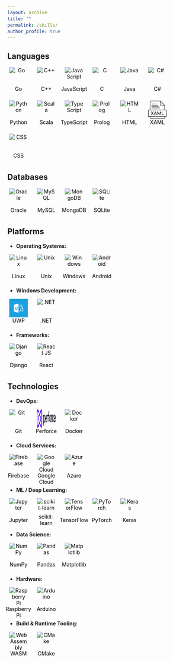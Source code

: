 ```yaml
---
layout: archive
title: ""
permalink: /skills/
author_profile: true
---
```


<style>
.skill-section {
    display: flex;
    flex-wrap: wrap;
    gap: 15px;
}

.skill-icon-container {
    display: flex;
    flex-direction: column;
    align-items: center;
    justify-content: flex-start;
    width: 60px;
    height: 75px;
    text-align: center;
    font-size: 14px;
    color: #000000;
}

.skill-icon-container img {
    width: 50px;
    height: 50px;
    object-fit: stretch;
}
</style>

## Languages ##
<div class="skill-section">
  <div class="skill-icon-container">
    <img src="https://cdn.jsdelivr.net/gh/devicons/devicon/icons/go/go-original-wordmark.svg" alt="Go">
    <div>Go</div>
  </div>
  <div class="skill-icon-container">
    <img src="https://cdn.jsdelivr.net/gh/devicons/devicon/icons/cplusplus/cplusplus-original.svg" alt="C++">
    <div>C++</div>
  </div>
  <div class="skill-icon-container">
    <img src="https://cdn.jsdelivr.net/gh/devicons/devicon/icons/javascript/javascript-original.svg" alt="JavaScript">
    <div>JavaScript</div>
  </div>
  <div class="skill-icon-container">
    <img src="https://cdn.jsdelivr.net/gh/devicons/devicon/icons/c/c-original.svg" alt="C">
    <div>C</div>
  </div>
  <div class="skill-icon-container">
    <img src="https://cdn.jsdelivr.net/gh/devicons/devicon/icons/java/java-original.svg" alt="Java">
    <div>Java</div>
  </div>
  <div class="skill-icon-container">
    <img src="https://cdn.jsdelivr.net/gh/devicons/devicon/icons/csharp/csharp-original.svg" alt="C#">
    <div>C#</div>
  </div>
  <div class="skill-icon-container">
    <img src="https://cdn.jsdelivr.net/gh/devicons/devicon/icons/python/python-original.svg" alt="Python">
    <div>Python</div>
  </div>
  <div class="skill-icon-container">
    <img src="https://cdn.jsdelivr.net/gh/devicons/devicon/icons/scala/scala-original.svg" alt="Scala">
    <div>Scala</div>
  </div>
  <div class="skill-icon-container">
    <img src="https://cdn.jsdelivr.net/gh/devicons/devicon/icons/typescript/typescript-original.svg" alt="TypeScript">
    <div>TypeScript</div>
  </div>
  <div class="skill-icon-container">
    <img src="https://cdn.jsdelivr.net/gh/devicons/devicon@latest/icons/prolog/prolog-original.svg" alt="Prolog">
    <div>Prolog</div>
  </div>
  <div class="skill-icon-container">
    <img src="https://cdn.jsdelivr.net/gh/devicons/devicon/icons/html5/html5-original.svg" alt="HTML">
    <div>HTML</div>
  </div>
  <div class="skill-icon-container">
    <img src="/assets/xaml.png" alt="XAML">
    <div>XAML</div>
  </div>
  <div class="skill-icon-container">
    <img src="https://cdn.jsdelivr.net/gh/devicons/devicon/icons/css3/css3-original.svg" alt="CSS">
    <div>CSS</div>
  </div>
</div>

## Databases ##
<div class="skill-section">
  <div class="skill-icon-container">
    <img src="https://cdn.jsdelivr.net/gh/devicons/devicon/icons/oracle/oracle-original.svg" alt="Oracle">
    <div>Oracle</div>
  </div>
  <div class="skill-icon-container">
    <img src="https://cdn.jsdelivr.net/gh/devicons/devicon/icons/mysql/mysql-original-wordmark.svg" alt="MySQL">
    <div>MySQL</div>
  </div>
  <div class="skill-icon-container">
    <img src="https://cdn.jsdelivr.net/gh/devicons/devicon/icons/mongodb/mongodb-original-wordmark.svg" alt="MongoDB">
    <div>MongoDB</div>
  </div>
  <div class="skill-icon-container">
    <img src="https://cdn.jsdelivr.net/gh/devicons/devicon/icons/sqlite/sqlite-original-wordmark.svg" alt="SQLite">
    <div>SQLite</div>
  </div>
</div>

## Platforms ##
- **Operating Systems:**  
<div class="skill-section">
  <div class="skill-icon-container">
    <img src="https://cdn.jsdelivr.net/gh/devicons/devicon@latest/icons/linux/linux-original.svg" alt="Linux">
    <div>Linux</div>
  </div>
  <div class="skill-icon-container">
    <img src="https://cdn.jsdelivr.net/gh/devicons/devicon@latest/icons/unix/unix-original.svg" alt="Unix">
    <div>Unix</div>
  </div>
  <div class="skill-icon-container">
    <img src="https://cdn.jsdelivr.net/gh/devicons/devicon@latest/icons/windows11/windows11-original.svg" alt="Windows">
    <div>Windows</div>
  </div>
  <div class="skill-icon-container">
    <img src="https://cdn.jsdelivr.net/gh/devicons/devicon/icons/android/android-original.svg" alt="Android">
    <div>Android</div>
  </div>
</div>

- **Windows Development:**  
<div class="skill-section">
  <div class="skill-icon-container">
    <img src="/assets/uwp.jpg" alt="UWP">
    <div>UWP</div>
  </div>
  <div class="skill-icon-container">
    <img src="https://cdn.jsdelivr.net/gh/devicons/devicon/icons/dot-net/dot-net-original-wordmark.svg" alt=".NET">
    <div>.NET</div>
  </div>
</div>

- **Frameworks:**  
<div class="skill-section">
  <div class="skill-icon-container">
    <img src="https://cdn.jsdelivr.net/gh/devicons/devicon@latest/icons/django/django-plain.svg" alt="Django">
    <div>Django</div>
  </div>
  <div class="skill-icon-container">
    <img src="https://cdn.jsdelivr.net/gh/devicons/devicon/icons/react/react-original.svg" alt="React JS">
    <div>React</div>
  </div>
</div>


## Technologies ##

- **DevOps:**  
<div class="skill-section">
  <div class="skill-icon-container">
    <img src="https://cdn.jsdelivr.net/gh/devicons/devicon@latest/icons/git/git-original.svg" alt="Git">
    <div>Git</div>
  </div>
  <div class="skill-icon-container">
    <img src="/assets/perforce.svg" alt="Perforce">
    <div>Perforce</div>
  </div>
   <div class="skill-icon-container">
    <img src="https://cdn.jsdelivr.net/gh/devicons/devicon@latest/icons/docker/docker-original-wordmark.svg" alt="Docker">
    <div>Docker</div>
  </div>
</div>

- **Cloud Services:**  
<div class="skill-section">
  <div class="skill-icon-container">
    <img src="https://cdn.jsdelivr.net/gh/devicons/devicon@latest/icons/firebase/firebase-original.svg" alt="Firebase">
    <div>Firebase</div>
  </div>
  <div class="skill-icon-container">
    <img src="https://cdn.jsdelivr.net/gh/devicons/devicon@latest/icons/googlecloud/googlecloud-original.svg" alt="Google Cloud">
    <div>Google Cloud</div>
  </div>
  <div class="skill-icon-container">
    <img src="https://cdn.jsdelivr.net/gh/devicons/devicon@latest/icons/azure/azure-original.svg" alt="Azure">
    <div>Azure</div>
  </div>
</div>

- **ML / Deep Learning:**  
<div class="skill-section">
  <div class="skill-icon-container">
    <img src="https://cdn.jsdelivr.net/gh/devicons/devicon@latest/icons/jupyter/jupyter-original-wordmark.svg" alt="Jupyter">
    <div>Jupyter</div>
  </div>
  <div class="skill-icon-container">
    <img src="https://cdn.jsdelivr.net/gh/devicons/devicon@latest/icons/scikitlearn/scikitlearn-original.svg" alt="scikit-learn">
    <div>scikit-learn</div>
  </div>
  <div class="skill-icon-container">
    <img src="https://cdn.jsdelivr.net/gh/devicons/devicon@latest/icons/tensorflow/tensorflow-original.svg" alt="TensorFlow">
    <div>TensorFlow</div>
  </div>
  <div class="skill-icon-container">
    <img src="https://cdn.jsdelivr.net/gh/devicons/devicon@latest/icons/pytorch/pytorch-original.svg" alt="PyTorch">
    <div>PyTorch</div>
  </div>
  <div class="skill-icon-container">
    <img src="https://cdn.jsdelivr.net/gh/devicons/devicon@latest/icons/keras/keras-original.svg" alt="Keras">
    <div>Keras</div>
  </div>
</div>

- **Data Science:**  
<div class="skill-section">
  <div class="skill-icon-container">
    <img src="https://cdn.jsdelivr.net/gh/devicons/devicon@latest/icons/numpy/numpy-original.svg" alt="NumPy">
    <div>NumPy</div>
  </div>
  <div class="skill-icon-container">
    <img src="https://cdn.jsdelivr.net/gh/devicons/devicon@latest/icons/pandas/pandas-original-wordmark.svg" alt="Pandas">
    <div>Pandas</div>
  </div>
  <div class="skill-icon-container">
    <img src="https://cdn.jsdelivr.net/gh/devicons/devicon@latest/icons/matplotlib/matplotlib-original.svg" alt="Matplotlib">
    <div>Matplotlib</div>
  </div>
</div>

- **Hardware:**  
<div class="skill-section">
  <div class="skill-icon-container">
    <img src="https://cdn.jsdelivr.net/gh/devicons/devicon@latest/icons/raspberrypi/raspberrypi-original.svg" alt="Raspberry Pi">
    <div>Raspberry Pi</div>
  </div>
  <div class="skill-icon-container">
    <img src="https://cdn.jsdelivr.net/gh/devicons/devicon@latest/icons/arduino/arduino-original.svg" alt="Arduino">
    <div>Arduino</div>
  </div>
</div>

- **Build & Runtime Tooling:**  
<div class="skill-section">
  <div class="skill-icon-container">
    <img src="https://cdn.jsdelivr.net/gh/devicons/devicon@latest/icons/wasm/wasm-original.svg" alt="WebAssembly">
    <div>WASM</div>
  </div>
  <div class="skill-icon-container">
    <img src="https://cdn.jsdelivr.net/gh/devicons/devicon@latest/icons/cmake/cmake-original.svg" alt="CMake">
    <div>CMake</div>
  </div>
</div>
